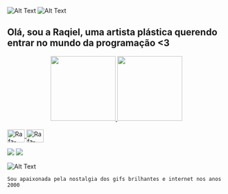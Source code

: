 
<div>
    
   ![Alt Text](https://lh3.googleusercontent.com/LuViEvi/SLBeHeKhtMI/AAAAAAAAC_g/o8C_7_24BSU/nz75.gif) ![Alt Text](https://lh3.googleusercontent.com/LuViEvi/SLBeHeKhtMI/AAAAAAAAC_g/o8C_7_24BSU/nz75.gif)  
  </div>


## Olá, sou a Raqiel, uma artista plástica querendo entrar no mundo da programação <3

<div align="center">
  <a href="https://github.com/raqiel">
  <img height="150em" src="https://github-readme-stats.vercel.app/api?username=raqiel&show_icons=false&theme=dracula&include_all_commits=true&count_private=true"/>
  <img height="150em" src="https://github-readme-stats.vercel.app/api/top-langs/?username=raqiel&layout=compact&langs_count=7&theme=dracula"/>
</div>
<div style="display: inline_block"><br>
  <img align="center" alt="Rafa-React" height="30" width="40" src="https://cdn.jsdelivr.net/gh/devicons/devicon/icons/android/android-original.svg">
  <img align="center" alt="Rafa-HTML" height="30" width="40" src="https://cdn.jsdelivr.net/gh/devicons/devicon/icons/kotlin/kotlin-plain.svg">

</div>
  
  
   
    
<div> 
  
  <a href="https://www.instagram.com/raqiel/" target="_blank"><img src="https://img.shields.io/badge/-Instagram-%23E4405F?style=for-the-badge&logo=instagram&logoColor=white" target="_blank"></a>
  <a href="https://www.linkedin.com/in/raqiel/" target="_blank"><img src="https://img.shields.io/badge/-LinkedIn-%230077B5?style=for-the-badge&logo=linkedin&logoColor=white" target="_blank"></a> 
  </div>
  
  
  <div>
      
   ![Alt Text](http://lh4.ggpht.com/_ndXzavhlHGo/S66HvDAJsRI/AAAAAAAAAPo/qPSvt4Ocp8k/s400/beijos123.png)
      
  </div>
    
    
    Sou apaixonada pela nostalgia dos gifs brilhantes e internet nos anos 2000
